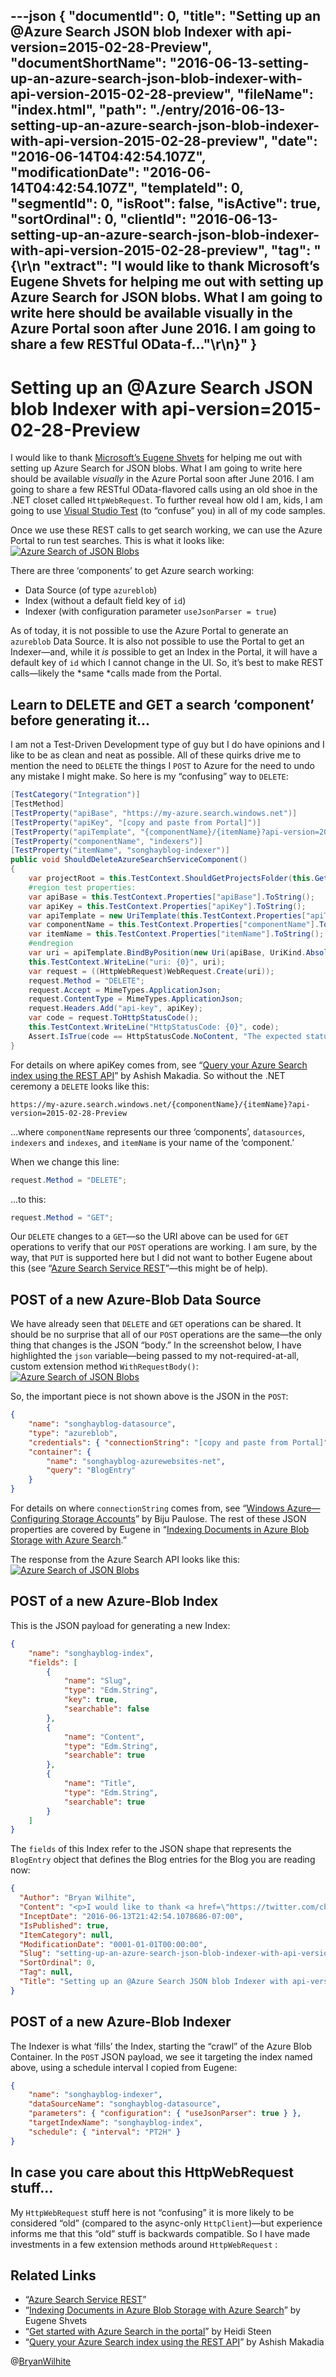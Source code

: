 ---json
{
  "documentId": 0,
  "title": "Setting up an @Azure Search JSON blob Indexer with api-version=2015-02-28-Preview",
  "documentShortName": "2016-06-13-setting-up-an-azure-search-json-blob-indexer-with-api-version-2015-02-28-preview",
  "fileName": "index.html",
  "path": "./entry/2016-06-13-setting-up-an-azure-search-json-blob-indexer-with-api-version-2015-02-28-preview",
  "date": "2016-06-14T04:42:54.107Z",
  "modificationDate": "2016-06-14T04:42:54.107Z",
  "templateId": 0,
  "segmentId": 0,
  "isRoot": false,
  "isActive": true,
  "sortOrdinal": 0,
  "clientId": "2016-06-13-setting-up-an-azure-search-json-blob-indexer-with-api-version-2015-02-28-preview",
  "tag": "{\r\n  \"extract\": \"I would like to thank Microsoft’s Eugene Shvets for helping me out with setting up Azure Search for JSON blobs. What I am going to write here should be available visually in the Azure Portal soon after June 2016. I am going to share a few RESTful OData-f...\"\r\n}"
}
---

# Setting up an @Azure Search JSON blob Indexer with api-version=2015-02-28-Preview

I would like to thank [Microsoft’s Eugene Shvets](https://twitter.com/chaosrealm4) for helping me out with setting up Azure Search for JSON blobs. What I am going to write here should be available *visually* in the Azure Portal soon after June 2016. I am going to share a few RESTful OData-flavored calls using an old shoe in the .NET closet called `HttpWebRequest`. To further reveal how old I am, kids, I am going to use [Visual Studio Test](https://msdn.microsoft.com/en-us/library/hh598957.aspx) (to “confuse” you) in all of my code samples.

Once we use these REST calls to get search working, we can use the Azure Portal to run test searches. This is what it looks like:
[<img alt="Azure Search of JSON Blobs" src="https://farm8.staticflickr.com/7294/26980553034_89827d84d4_z_d.jpg">](https://www.flickr.com/photos/wilhite/26980553034/in/dateposted-public/ "Azure Search of JSON Blobs")

There are three ‘components’ to get Azure search working:

* Data Source (of type `azureblob`)
* Index (without a default field key of `id`)
* Indexer (with configuration parameter `useJsonParser = true`)

As of today, it is not possible to use the Azure Portal to generate an `azureblob` Data Source. It is also not possible to use the Portal to get an Indexer—and, while it *is* possible to get an Index in the Portal, it will have a default key of `id` which I cannot change in the UI. So, it’s best to make REST calls—likely the *same *calls made from the Portal.

## Learn to DELETE and GET a search ‘component’ before generating it…

I am not a Test-Driven Development type of guy but I do have opinions and I like to be as clean and neat as possible. All of these quirks drive me to mention the need to `DELETE` the things I `POST` to Azure for the need to undo any mistake I might make. So here is my “confusing” way to `DELETE`:

```cs
[TestCategory("Integration")]
[TestMethod]
[TestProperty("apiBase", "https://my-azure.search.windows.net")]
[TestProperty("apiKey", "[copy and paste from Portal]")]
[TestProperty("apiTemplate", "{componentName}/{itemName}?api-version=2015-02-28-Preview")]
[TestProperty("componentName", "indexers")]
[TestProperty("itemName", "songhayblog-indexer")]
public void ShouldDeleteAzureSearchServiceComponent()
{
    var projectRoot = this.TestContext.ShouldGetProjectsFolder(this.GetType());
    #region test properties:
    var apiBase = this.TestContext.Properties["apiBase"].ToString();
    var apiKey = this.TestContext.Properties["apiKey"].ToString();
    var apiTemplate = new UriTemplate(this.TestContext.Properties["apiTemplate"].ToString());
    var componentName = this.TestContext.Properties["componentName"].ToString();
    var itemName = this.TestContext.Properties["itemName"].ToString();
    #endregion
    var uri = apiTemplate.BindByPosition(new Uri(apiBase, UriKind.Absolute), componentName, itemName);
    this.TestContext.WriteLine("uri: {0}", uri);
    var request = ((HttpWebRequest)WebRequest.Create(uri));
    request.Method = "DELETE";
    request.Accept = MimeTypes.ApplicationJson;
    request.ContentType = MimeTypes.ApplicationJson;
    request.Headers.Add("api-key", apiKey);
    var code = request.ToHttpStatusCode();
    this.TestContext.WriteLine("HttpStatusCode: {0}", code);
    Assert.IsTrue(code == HttpStatusCode.NoContent, "The expected status code is not here.");
}
```

For details on where apiKey comes from, see “[Query your Azure Search index using the REST API](https://azure.microsoft.com/en-us/documentation/articles/search-query-rest-api/)” by Ashish Makadia. So without the .NET ceremony a `DELETE` looks like this:

```plaintext
https://my-azure.search.windows.net/{componentName}/{itemName}?api-version=2015-02-28-Preview
```

…where `componentName` represents our three ‘components’, `datasources`, `indexers` and `indexes`, and `itemName` is your name of the ‘component.’

When we change this line:

```cs
request.Method = "DELETE";
```

…to this:

```cs
request.Method = "GET";
```

Our `DELETE` changes to a `GET`—so the URI above can be used for `GET` operations to verify that our `POST` operations are working. I am sure, by the way, that `PUT` is supported here but I did not want to bother Eugene about this (see “[Azure Search Service REST](https://msdn.microsoft.com/library/azure/dn798935.aspx)”—this might be of help).

## POST of a new Azure-Blob Data Source

We have already seen that `DELETE` and `GET` operations can be shared. It should be no surprise that all of our `POST` operations are the same—the only thing that changes is the JSON “body.” In the screenshot below, I have highlighted the `json` variable—being passed to my not-required-at-all, custom extension method `WithRequestBody()`:
[<img alt="Azure Search of JSON Blobs" src="https://farm8.staticflickr.com/7561/26981648063_180d8cf85f_z_d.jpg">](https://www.flickr.com/photos/wilhite/26981648063/in/dateposted-public/ "Azure Search of JSON Blobs")

So, the important piece is not shown above is the JSON in the `POST`:

```json
{
    "name": "songhayblog-datasource",
    "type": "azureblob",
    "credentials": { "connectionString": "[copy and paste from Portal]" },
    "container": {
        "name": "songhayblog-azurewebsites-net",
        "query": "BlogEntry"
    }
}
```

For details on where `connectionString` comes from, see “[Windows Azure—Configuring Storage Accounts](https://msblogs.wordpress.com/tag/connection-string-to-azure-storage-account/)” by Biju Paulose. The rest of these JSON properties are covered by Eugene in “[Indexing Documents in Azure Blob Storage with Azure Search](https://azure.microsoft.com/en-us/documentation/articles/search-howto-indexing-azure-blob-storage/).”

The response from the Azure Search API looks like this:
[<img alt="Azure Search of JSON Blobs" src="https://farm8.staticflickr.com/7709/26980552954_b9ae4b65e5_z_d.jpg">](https://www.flickr.com/photos/wilhite/26980552954/in/dateposted-public/ "Azure Search of JSON Blobs")

## POST of a new Azure-Blob Index

This is the JSON payload for generating a new Index:

```json
{
    "name": "songhayblog-index",
    "fields": [
        {
            "name": "Slug",
            "type": "Edm.String",
            "key": true,
            "searchable": false
        },
        {
            "name": "Content",
            "type": "Edm.String",
            "searchable": true
        },
        {
            "name": "Title",
            "type": "Edm.String",
            "searchable": true
        }
    ]
}
```

The `fields` of this Index refer to the JSON shape that represents the `BlogEntry` object that defines the Blog entries for the Blog you are reading now:

```json
{
  "Author": "Bryan Wilhite",
  "Content": "<p>I would like to thank <a href=\"https://twitter.com/chaosrealm4\">Microsoft’s Eugene Shvets</a> for helping me [XHTML truncated]",
  "InceptDate": "2016-06-13T21:42:54.1078686-07:00",
  "IsPublished": true,
  "ItemCategory": null,
  "ModificationDate": "0001-01-01T00:00:00",
  "Slug": "setting-up-an-azure-search-json-blob-indexer-with-api-version-2015-02-28-preview",
  "SortOrdinal": 0,
  "Tag": null,
  "Title": "Setting up an @Azure Search JSON blob Indexer with api-version=2015-02-28-Preview"
}
```

## POST of a new Azure-Blob Indexer

The Indexer is what ‘fills’ the Index, starting the “crawl” of the Azure Blob Container. In the `POST` JSON payload, we see it targeting the index named above, using a schedule interval I copied from Eugene:

```json
{
    "name": "songhayblog-indexer",
    "dataSourceName": "songhayblog-datasource",
    "parameters": { "configuration": { "useJsonParser": true } },
    "targetIndexName": "songhayblog-index",
    "schedule": { "interval": "PT2H" }
}
```

## In case you care about this HttpWebRequest stuff…

My `HttpWebRequest` stuff here is not “confusing” it is more likely to be considered “old” (compared to the async-only `HttpClient`)—but experience informs me that this “old” stuff is backwards compatible. So I have made investments in a few extension methods around `HttpWebRequest` :

<script src="https://gist.github.com/BryanWilhite/b04945418a6635e754e3.js"></script>

## Related Links

* “[Azure Search Service REST](https://msdn.microsoft.com/library/azure/dn798935.aspx)”
* “[Indexing Documents in Azure Blob Storage with Azure Search](https://azure.microsoft.com/en-us/documentation/articles/search-howto-indexing-azure-blob-storage/)” by Eugene Shvets
* “[Get started with Azure Search in the portal](https://azure.microsoft.com/en-us/documentation/articles/search-get-started-portal/)” by Heidi Steen
* “[Query your Azure Search index using the REST API](https://azure.microsoft.com/en-us/documentation/articles/search-query-rest-api/)” by Ashish Makadia

@[BryanWilhite](https://twitter.com/BryanWilhite)
